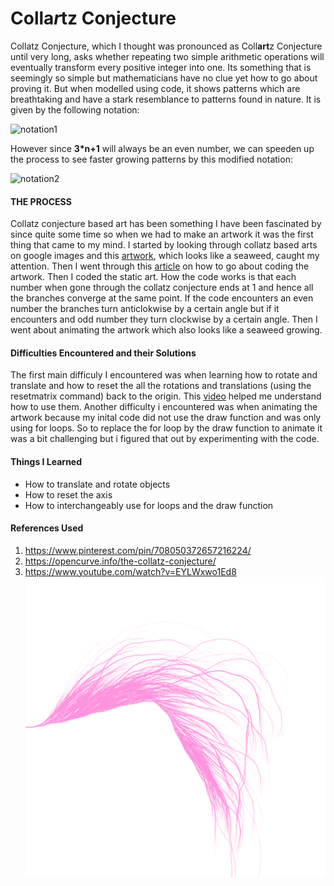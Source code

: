 # Colla*r*tz Conjecture
Collatz Conjecture, which I thought was pronounced as Coll**art**z Conjecture until very long, asks whether repeating two simple arithmetic operations will eventually transform every positive integer into one. Its something that is seemingly so simple but mathematicians have no clue yet how to go about proving it. But when modelled using code, it shows patterns which are breathtaking and have a stark resemblance to patterns found in nature. It is given by the following notation:

![notation1](https://wikimedia.org/api/rest_v1/media/math/render/svg/ec22031bdc2a1ab2e4effe47ae75a836e7dea459)

However since **3*n+1** will always be an even number, we can speeden up the process to see faster growing patterns by this modified notation:

![notation2](https://wikimedia.org/api/rest_v1/media/math/render/svg/ae238aa62598cce67c57371012b818b65d1ad6e3)

#### THE PROCESS
Collatz conjecture based art has been something I have been fascinated by since quite some time so when we had to make an artwork it was the first thing that came to my mind. I started by looking through collatz based arts on google images and this [artwork][1], which looks like a seaweed, caught my attention. Then I went through this [article][2] on how to go about coding the artwork. Then I coded the static art. How the code works is that each number when gone through the collatz conjecture ends at 1 and hence all the branches converge at the same point. If the code encounters an even number the branches turn anticlokwise by a certain angle but if it encounters and odd number they turn clockwise by a certain angle. Then I went about animating the artwork which also looks like a seaweed growing.


#### Difficulties Encountered and their Solutions
The first main difficuly I encountered was when learning how to rotate and translate and how to reset the all the rotations and translations (using the resetmatrix command) back to the origin. This [video][3] helped me understand how to use them. Another difficulty i encountered was when animating the artwork because my inital code did not use the draw function and was only using for loops. So to replace the for loop by the draw function to animate it was a bit challenging but i figured that out by experimenting with the code.

#### Things I Learned
* How to translate and rotate objects
* How to reset the axis
* How to interchangeably use for loops and the draw function



[1]: https://www.pinterest.com/pin/708050372657216224/ 'Title'
[2]: https://opencurve.info/the-collatz-conjecture/ 'Title'
[3]: https://www.youtube.com/watch?v=EYLWxwo1Ed8 'Title'

#### References Used
1. https://www.pinterest.com/pin/708050372657216224/ 
2. https://opencurve.info/the-collatz-conjecture/ 
3. https://www.youtube.com/watch?v=EYLWxwo1Ed8 
![collatz_conjecture](https://github.com/faizanraza09/introToIM/blob/main/Feb8/collatz.png)


